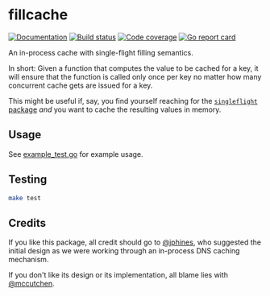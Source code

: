 # fillcache

[![Documentation](https://pkg.go.dev/badge/github.com/mccutchen/fillcache)](https://pkg.go.dev/github.com/mccutchen/fillcache)
[![Build status](https://github.com/mccutchen/fillcache/actions/workflows/ci.yaml/badge.svg)](https://github.com/mccutchen/fillcache/actions/workflows/ci.yaml)
[![Code coverage](https://codecov.io/gh/mccutchen/fillcache/branch/main/graph/badge.svg)](https://codecov.io/gh/mccutchen/fillcache)
[![Go report card](http://goreportcard.com/badge/github.com/mccutchen/fillcache)](https://goreportcard.com/report/github.com/mccutchen/fillcache)

An in-process cache with single-flight filling semantics.

In short: Given a function that computes the value to be cached for a key, it
will ensure that the function is called only once per key no matter how many
concurrent cache gets are issued for a key.

This might be useful if, say, you find yourself reaching for the
[`singleflight` package][singleflight] _and_ you want to cache the resulting
values in memory.


## Usage

See [example_test.go](/example_test.go) for example usage.


## Testing

```bash
make test
```


## Credits

If you like this package, all credit should go to [@jphines][jphines], who
suggested the initial design as we were working through an in-process DNS
caching mechanism.

If you don't like its design or its implementation, all blame lies with
[@mccutchen][mccutchen].


[singleflight]: https://godoc.org/golang.org/x/sync/singleflight
[jphines]: https://github.com/jphines
[mccutchen]: https://github.com/mccutchen
